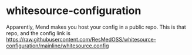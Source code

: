 # whitesource-configuration
Apparently, Mend makes you host your config in a public repo. This is that repo, and the config link is https://raw.githubusercontent.com/ResMedOSS/whitesource-configuration/mainline/whitesource.config
